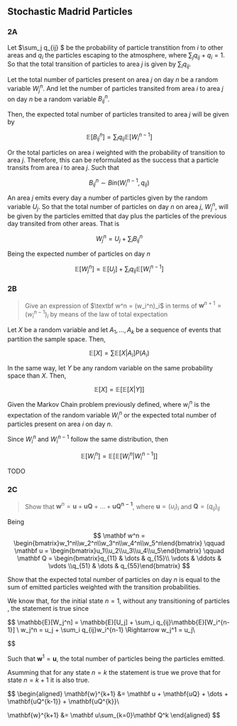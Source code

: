 ## Stochastic Madrid Particles

### 2A

Let  $\sum_j q_{ij} $ be the probability of particle transtition from $i$ to other areas and $q_i$ the particles escaping to the atmosphere, where $\sum_j q_{ij} + q_i = 1$.  So that the total transition of particles to area $j$ is given by $\sum_i q_{ij}$. 

Let the total number of particles present on area $j$ on day $n$ be a random variable $W_j^n$. And let the number of particles transited from area $i$ to area $j$ on day $n$ be a random variable $B_{ij}^{n}$.   

Then, the expected total number of particles transited to area $j$ will be given by 

$$
\mathbb{E}[B_{ij}^{n}] = \sum_i q_{ij}\mathbb{E}[W_i^{n-1}]
$$

Or the total particles on area $i$ weighted with the probability of transition to area $j$. Therefore, this can be reformulated as the success that a particle transits from area $i$ to area $j$. Such that

$$
B_{ij}^n \sim Bin(W_i^{n-1}, q_{ij})
$$

An area $j$ emits every day a number of particles given by the random variable $U_j$. So that the total number of particles on day $n$ on area $j$, $W_j^n$, will be given by the particles emitted that day plus the particles of the previous day transited from other areas. That is

$$
W_j^n = U_j + \sum_iB_{ij}^n
$$

Being the expected number of particles on day $n$

$$
\mathbb{E}[W_j^n] = \mathbb{E}[U_j] + \sum_i q_{ij}\mathbb{E}[W_i^{n-1}]
$$

### 2B

> Give an expression of $\textbf w^n = (w_i^n)_i$ in terms of $\mathbf w^{n+1} = (w_i^{n-1})_i$  by means of the law of total expectation

Let $X$ be a random variable and let $A_1, \dots, A_k$ be a sequence of events that partition the sample space. Then, 

$$
\mathbb{E}[X] = \sum \mathbb{E}[X|A_i]P(A_i)
$$

In the same way, let $Y$ be any random variable on the same probability space than $X$. Then,

$$
\mathbb{E}[X] = \mathbb{E}[\mathbb{E}[X|Y]]
$$

Given the Markov Chain problem previously defined, where $w_i^n$ is the expectation of the random variable $W_i^n$ or the expected total number of particles present on area $i$ on day $n$. 

Since $W_i^n$ and $W_i^{n-1}$ follow the same distribution, then

$$
\mathbb{E}[W_i^n] = \mathbb{E}[\mathbb{E}[W_i^n | W_i^{n-1}]]
$$

TODO

### 2C

> Show that $\mathbf{w}^n = \mathbf u + \mathbf{uQ} + \dots + \mathbf{uQ^{n-1}}$, where $\mathbf u = (u_i)_i$ and $\mathbf Q = (q_{ij})_{ij}$

Being 

$$
\mathbf w^n = \begin{bmatrix}w_1^n\\w_2^n\\w_3^n\\w_4^n\\w_5^n\end{bmatrix} \qquad
\mathbf u = \begin{bmatrix}u_1\\u_2\\u_3\\u_4\\u_5\end{bmatrix} \qquad \mathbf Q = \begin{bmatrix}q_{11} & \dots & q_{15}\\ \vdots & \ddots & \vdots \\q_{51} & \dots & q_{55}\end{bmatrix}
$$

Show that the expected total number of particles on day $n$ is equal to the sum of emitted particles weighted with the transition probabilities.

We know that, for the initial state $n=1$, without any transitioning of particles , the statement is true since 

$$
\mathbb{E}[W_j^n] = \mathbb{E}[U_j] + \sum_i q_{ij}\mathbb{E}[W_i^{n-1}] \\
w_j^n = u_j + \sum_i q_{ij}w_i^{n-1} \Rightarrow w_j^1 = u_j\\

$$

Such that $\mathbf w^1 = \mathbf u$, the total number of particles being the particles emitted.

Asumming that for any state $n=k$ the statement is true we prove that for state $n=k+1$ it is also true.

$$
\begin{aligned}
\mathbf{w}^{k+1} &= \mathbf u + \mathbf{uQ} + \dots + \mathbf{uQ^{k-1}} + \mathbf{uQ^{k}}\\

\mathbf{w}^{k+1} &= \mathbf u\sum_{k=0}\mathbf Q^k 
\end{aligned}
$$


